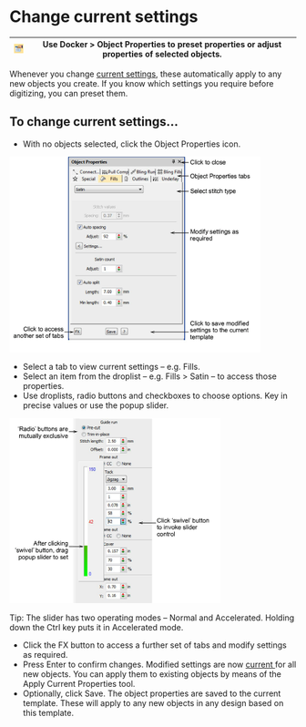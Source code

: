 # Change current settings

| ![ObjectProperties.png](assets/ObjectProperties.png) | Use Docker > Object Properties to preset properties or adjust properties of selected objects. |
| ---------------------------------------------------- | --------------------------------------------------------------------------------------------- |

Whenever you change [current settings](../../glossary/glossary), these automatically apply to any new objects you create. If you know which settings you require before digitizing, you can preset them.

## To change current settings...

- With no objects selected, click the Object Properties icon.

![OPFillsSatinAuto.png](assets/OPFillsSatinAuto.png)

- Select a tab to view current settings – e.g. Fills.
- Select an item from the droplist – e.g. Fills > Satin – to access those properties.
- Use droplists, radio buttons and checkboxes to choose options. Key in precise values or use the popup slider.

![properties00004.png](assets/properties00004.png)

Tip: The slider has two operating modes – Normal and Accelerated. Holding down the Ctrl key puts it in Accelerated mode.

- Click the FX button to access a further set of tabs and modify settings as required.
- Press Enter to confirm changes. Modified settings are now [current ](../../glossary/glossary)for all new objects. You can apply them to existing objects by means of the Apply Current Properties tool.
- Optionally, click Save. The object properties are saved to the current template. These will apply to any new objects in any design based on this template.

